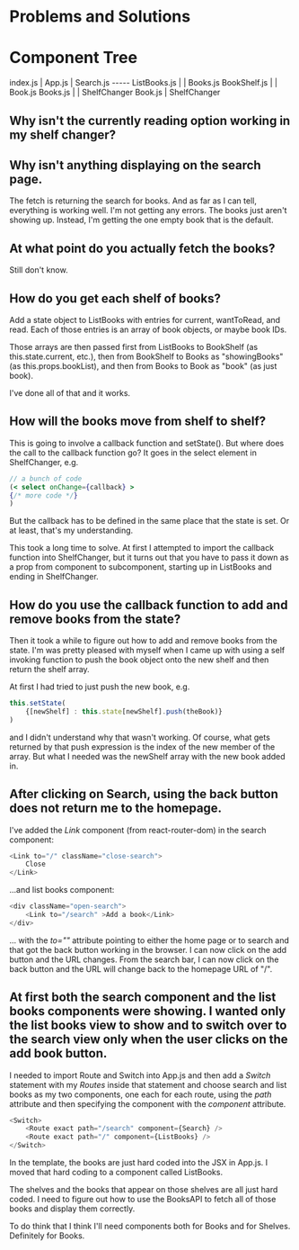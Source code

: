 # Problems and Solutions

# Component Tree

index.js
|
App.js
|
Search.js ----- ListBooks.js
|               |
Books.js        BookShelf.js
|               |
Book.js         Books.js
|               |
ShelfChanger    Book.js
                |
                ShelfChanger

## Why isn't the currently reading option working in my shelf changer?

## Why isn't anything displaying on the search page. 

The fetch is returning the search for books. And as far as I can tell, everything is working well. I'm not getting any errors. The books just aren't showing up. Instead, I'm getting the one empty book that is the default.

## At what point do you actually fetch the books?

Still don't know.

## How do you get each shelf of books? 

Add a state object to ListBooks with entries for current, wantToRead, and read. Each of those entries is an array of book objects, or maybe book IDs. 

Those arrays are then passed first from ListBooks to BookShelf (as this.state.current, etc.), then from BookShelf to Books as "showingBooks" (as this.props.bookList), and then from Books to Book as "book" (as just book).

I've done all of that and it works. 

## How will the books move from shelf to shelf?

This is going to involve a callback function and setState(). But where does the call to the callback function go? It goes in the select element in ShelfChanger, e.g.

```jsx
// a bunch of code
(< select onChange={callback} >
{/* more code */}
)
```
But the callback has to be defined in the same place that the state is set. Or at least, that's my understanding. 

This took a long time to solve. At first I attempted to import the callback function into ShelfChanger, but it turns out that you have to pass it down as a prop from component to subcomponent, starting up in ListBooks and ending in ShelfChanger. 

## How do you use the callback function to add and remove books from the state?

Then it took a while to figure out how to add and remove books from the state. I'm was pretty pleased with myself when I came up with using a self invoking function to push the book object onto the new shelf and then return the shelf array.

At first I had tried to just push the new book, e.g.

```jsx
this.setState(
    {[newShelf] : this.state[newShelf].push(theBook)}
)
```
and I didn't understand why that wasn't working. Of course, what gets returned by that push expression is the index of the new member of the array. But what I needed was the newShelf array with the new book added in. 

## After clicking on Search, using the back button does not return me to the homepage.

I've added the *Link* component (from react-router-dom) in the search component:

```js
<Link to="/" className="close-search">
	Close
</Link>
```

...and list books component:

```js
<div className="open-search">
    <Link to="/search" >Add a book</Link>
</div>
```

... with the *to=""* attribute pointing to either the home page or to search and that got the back button working in the browser. I can now click on the add button and the URL changes. From the search bar, I can now click on the back button and the URL will change back to the homepage URL of "/". 

## At first both the search component and the list books components were showing. I wanted only the list books view to show and to switch over to the search view only when the user clicks on the add book button.

I needed to import Route and Switch into App.js and then add a *Switch* statement with my *Routes* inside that statement and choose search and list books as my two components, one each for each route, using the *path* attribute and then specifying the component with the *component* attribute.

```js
<Switch>
    <Route exact path="/search" component={Search} />
    <Route exact path="/" component={ListBooks} />
</Switch>
```

In the template, the books are just hard coded into the JSX in App.js. I moved that hard coding to a component called ListBooks. 

The shelves and the books that appear on those shelves are all just hard coded. I need to figure out how to use the BooksAPI to fetch all of those books and display them correctly.

To do think that I think I'll need components both for Books and for Shelves. Definitely for Books.


